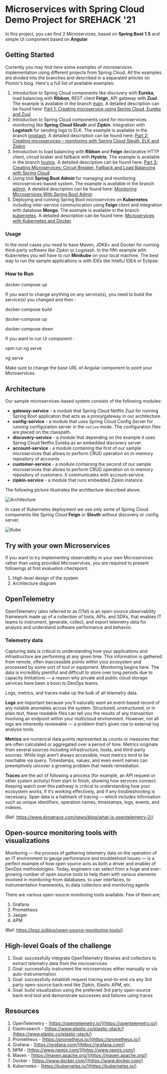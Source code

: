 # Microservices with Spring Cloud Demo Project for SREHACK '21 

In this project, you can find 2 Microservices, based on **Spring Boot 1.5** and simple UI component based on **Angular**

## Getting Started 
Currently you may find here some examples of microservices implementation using different projects from Spring Cloud. All the examples are divided into the branches and described in a separated articles on Piomin's blog. Here's a full list of available examples:
1. Introduction to Spring Cloud components like discovery with **Eureka**, load balancing with **Ribbon**, REST client **Feign**, API gataway with **Zuul**. The example is available in the branch [main](https://github.com/kapila-git/srehack-observability/tree/main/microservices). A detailed description can be found here: [Part 1: Creating microservice using Spring Cloud, Eureka and Zuul](https://piotrminkowski.com/2017/02/05/part-1-creating-microservice-using-spring-cloud-eureka-and-zuul/)
2. Introduction to Spring Cloud components used for microservices monitoring like **Spring Cloud Sleuth** and **Zipkin**. Integration with **Logstash** for sending logs to ELK. The example is available in the branch [logstash](https://github.com/piomin/sample-spring-microservices/tree/logstash). A detailed description can be found here: [Part 2: Creating microservices – monitoring with Spring Cloud Sleuth, ELK and Zipkin](https://piotrminkowski.com/2017/04/05/part-2-creating-microservices-monitoring-with-spring-cloud-sleuth-elk-and-zipkin/)
3. Introduction to load balancing with **Ribbon** and **Feign** declarative HTTP client, circuit braker and fallback with **Hystrix**. The example is available in the branch [hystrix](https://github.com/piomin/sample-spring-microservices/tree/hystrix). A detailed description can be found here: [Part 3: Creating Microservices: Circuit Breaker, Fallback and Load Balancing with Spring Cloud](https://piotrminkowski.com/2017/05/15/part-3-creating-microservices-circuit-breaker-fallback-and-load-balancing-with-spring-cloud/)
4. Using tool **Spring Boot Admin** for managing and monitoring microservices-based system. The example is available in the branch [admin](https://github.com/piomin/sample-spring-microservices/tree/admin). A detailed description can be found here: [Monitoring Microservices With Spring Boot Admin](https://piotrminkowski.com/2017/06/26/monitoring-microservices-with-spring-boot-admin/)
5. Deploying and running Spring Boot microservices on **Kubernetes** including inter-service communication using **Feign** client and integration with database **Mongo**. The example is available in the branch [kubernetes](https://github.com/piomin/sample-spring-microservices/tree/kubernetes). A detailed description can be found here: [Microservices with Kubernetes and Docker](https://piotrminkowski.com/2017/03/31/microservices-with-kubernetes-and-docker) 


### Usage

In the most cases you need to have Maven, JDK8+ and Docker for running third-party software like Zipkin or Logstash. In the fifth example with Kubernetes you will have to run **Minikube** on your local machine. The best way to run the sample applications is with IDEs like IntelliJ IDEA or Eclipse.  

### How to Run

docker-compose up

If you want to change anything on any service(s), you need to build the service(s) you changed and then :

docker-compose build

docker-compose up

docker-compose down

If you want to run UI component :

npm run ng serve

ng serve

Make sure to change the base URL of Angular component to point your Microservices.

## Architecture

Our sample microservices-based system consists of the following modules:
- **gateway-service** - a module that Spring Cloud Netflix Zuul for running Spring Boot application that acts as a proxy/gateway in our architecture.
- **config-service** - a module that uses Spring Cloud Config Server for running configuration server in the `native` mode. The configuration files are placed on the classpath.
- **discovery-service** - a module that depending on the example it uses Spring Cloud Netflix Eureka as an embedded discovery server.
- **account-service** - a module containing the first of our sample microservices that allows to perform CRUD operation on in-memory repository of accounts
- **customer-service** - a module containing the second of our sample microservices that allows to perform CRUD operation on in-memory repository of customers. It communicates with account-service. 
- **zipkin-service** - a module that runs embedded Zipkin instance.

The following picture illustrates the architecture described above.

<img src="https://piotrminkowski.files.wordpress.com/2017/02/san1s57hfsas5v53ms53.png" title="Architecture"/><br/>

In case of Kubernetes deployment we use only some of Spring Cloud components like Spring Cloud **Feign** or **Sleuth** without discovery or config server.

<img src="https://piotrminkowski.files.wordpress.com/2017/03/kube_micro.png?w=768&h=528" title="Kube"/>

## Try with your own Microservices
If you want to try implementing observability in your own Microservices rather than using provided Microservices, you are required to present followings at first evaluation checkpoint.

1. High-level design of the system
2. Architecture diagram

## OpenTelemetry
OpenTelemetry (also referred to as OTel) is an open-source observability framework made up of a collection of tools, APIs, and SDKs, that enables IT teams to instrument, generate, collect, and export telemetry data for analysis and understand software performance and behavior.

### Telemetry data
Capturing data is critical to understanding how your applications and infrastructure are performing at any given time. This information is gathered from remote, often inaccessible points within your ecosystem and processed by some sort of tool or equipment. Monitoring begins here. The data is incredibly plentiful and difficult to store over long periods due to capacity limitations — a reason why private and public cloud storage services have been a boon to DevOps teams.

Logs, metrics, and traces make up the bulk of all telemetry data.

**Logs** are important because you’ll naturally want an event-based record of any notable anomalies across the system. Structured, unstructured, or in plain text, these readable files can tell you the results of any transaction involving an endpoint within your multicloud environment. However, not all logs are inherently reviewable — a problem that’s given rise to external log analysis tools.

**Metrics** are numerical data points represented as counts or measures that are often calculated or aggregated over a period of time. Metrics originate from several sources including infrastructure, hosts, and third-party sources. While logs aren’t always accessible, most metrics tend to be reachable via query. Timestamps, values, and even event names can preemptively uncover a growing problem that needs remediation.

**Traces** are the act of following a process (for example, an API request or other system activity) from start to finish, showing how services connect. Keeping watch over this pathway is critical to understanding how your ecosystem works, if it’s working effectively, and if any troubleshooting is necessary. Span data is a hallmark of tracing — which includes information such as unique identifiers, operation names, timestamps, logs, events, and indexes.

(Ref: https://www.dynatrace.com/news/blog/what-is-opentelemetry-2/)

## Open-source monitoring tools with visualizations
Monitoring — the process of gathering telemetry data on the operation of an IT environment to gauge performance and troubleshoot issues — is a perfect example of how open source acts as both a driver and enabler of DevOps methodologies. Today, engineers can select from a huge and ever-growing number of open source tools to help them with various elements involved in monitoring–from databases, to user interfaces, to instrumentation frameworks, to data collectors and monitoring agents

There are various open-source monitoring tools available. Few of them are;
1. Grafana
2. Prometheus
3. Jaeger
4. APM

(Ref: https://logz.io/blog/open-source-monitoring-tools/)


## High-level Goals of the challenge
1. Goal: successfully integrate OpenTelemetry libraries and collectors to extract telemetry data from the microservices
2. Goal: successfully instrument the microservices either manually or via auto-instrumentation
3. Goal: successfully establish request tracing end-to-end via any 3rd party open-source back-end like Zipkin, Elastic APM, etc.
4. Goal: build visualization using the preferred 3rd party open-source back-end tool and demonstrate successes and failures using traces

## Resources

1. OpenTelemetry - [https://opentelemetry.io/](https://opentelemetry.io/)
2. Elasticsearch - [https://www.elastic.co/elastic-stack/](https://www.elastic.co/elastic-stack/)
3. Prometheus - [https://prometheus.io/](https://prometheus.io/) 
4. Grafana - [https://grafana.com/](https://grafana.com/)
5. NPM - [https://www.npmjs.com/](https://www.npmjs.com/)
6. Maven - [https://maven.apache.org/](https://maven.apache.org/)
7. Docker - [https://www.docker.com/](https://www.docker.com/)
8. Kubernetes - [https://kubernetes.io/](https://kubernetes.io/)
